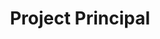 ---
name: Albert Peetoom
draft: false
title: Project Principal
quote:
details:
image: /uploads/photo-in-process.jpg
display_number: 8
lang: en
_comments:
  image: file should be ~600px wide
  lang: '''en'' for english, ''de'' for german (lowercase)'
  draft: drafts are saved but not published
---
